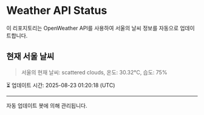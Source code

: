 
# Weather API Status

이 리포지토리는 OpenWeather API를 사용하여 서울의 날씨 정보를 자동으로 업데이트합니다.

## 현재 서울 날씨
> 서울의 현재 날씨: scattered clouds, 온도: 30.32°C, 습도: 75%

⏳ 업데이트 시간: 2025-08-23 01:20:18 (UTC)

---
자동 업데이트 봇에 의해 관리됩니다.
